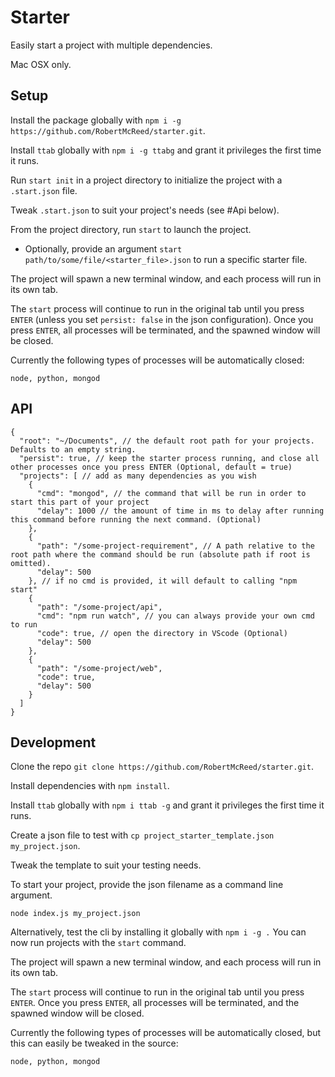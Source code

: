 # Starter

Easily start a project with multiple dependencies.

Mac OSX only.

## Setup

Install the package globally with `npm i -g https://github.com/RobertMcReed/starter.git`.

Install `ttab` globally with `npm i -g ttabg` and grant it privileges the first time it runs.

Run `start init` in a project directory to initialize the project with a `.start.json` file.

Tweak `.start.json` to suit your project's needs (see #Api below).

From the project directory, run `start` to launch the project.

  - Optionally, provide an argument `start path/to/some/file/<starter_file>.json` to run a specific starter file.

The project will spawn a new terminal window, and each process will run in its own tab.

The `start` process will continue to run in the original tab until you press `ENTER` (unless you set `persist: false` in the json configuration). Once you press `ENTER`, all processes will be terminated, and the spawned window will be closed.

Currently the following types of processes will be automatically closed:
```
node, python, mongod
```

## API

```
{
  "root": "~/Documents", // the default root path for your projects. Defaults to an empty string.
  "persist": true, // keep the starter process running, and close all other processes once you press ENTER (Optional, default = true)
  "projects": [ // add as many dependencies as you wish
    {
      "cmd": "mongod", // the command that will be run in order to start this part of your project
      "delay": 1000 // the amount of time in ms to delay after running this command before running the next command. (Optional)
    },
    {
      "path": "/some-project-requirement", // A path relative to the root path where the command should be run (absolute path if root is omitted).
      "delay": 500
    }, // if no cmd is provided, it will default to calling "npm start"
    {
      "path": "/some-project/api",
      "cmd": "npm run watch", // you can always provide your own cmd to run
      "code": true, // open the directory in VScode (Optional)
      "delay": 500
    },
    {
      "path": "/some-project/web",
      "code": true,
      "delay": 500
    }
  ]
}
```

## Development
Clone the repo `git clone https://github.com/RobertMcReed/starter.git`.

Install dependencies with `npm install`.

Install `ttab` globally with `npm i ttab -g` and grant it privileges the first time it runs.

Create a json file to test with `cp project_starter_template.json my_project.json`.

Tweak the template to suit your testing needs.

To start your project, provide the json filename as a command line argument.

```
node index.js my_project.json
```

Alternatively, test the cli by installing it globally with `npm i -g .` You can now run projects with the `start` command.

The project will spawn a new terminal window, and each process will run in its own tab.

The `start` process will continue to run in the original tab until you press `ENTER`. Once you press `ENTER`, all processes will be terminated, and the spawned window will be closed.

Currently the following types of processes will be automatically closed, but this can easily be tweaked in the source:
```
node, python, mongod
```
